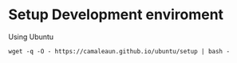 Setup Development enviroment
============================

Using Ubuntu

    wget -q -O - https://camaleaun.github.io/ubuntu/setup | bash -

